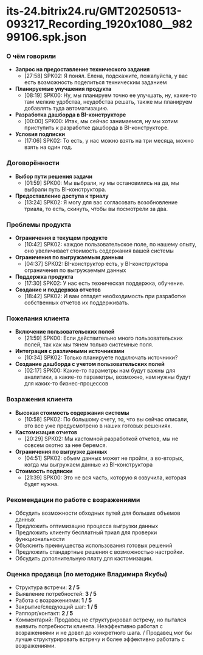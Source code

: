 # its-24.bitrix24.ru/GMT20250513-093217_Recording_1920x1080__98299106.spk.json

### О чём говорили
- **Запрос на предоставление технического задания**
  - [27:58] SPK02: Я понял. Елена, подскажите, пожалуйста, у вас есть возможность поделиться техническим заданием
- **Планируемые улучшения продукта**
  - [08:19] SPK00: Ну, мы планируем точно ее улучшать, ну, какие-то там мелкие удобства, неудобства решать, также мы планируем добавлять туда автоматизацию.
- **Разработка дашборда в BI-конструкторе**
  - [00:00] SPK00: Итак, мы сейчас занимаемся, ну мы хотим приступить к разработке дашборда в BI-конструкторе.
- **Условия подписки**
  - [17:06] SPK02: То есть, у нас можно взять на три месяца, можно взять на один год.

### Договорённости
- **Выбор пути решения задачи**
  - [01:59] SPK00: Мы выбрали, ну мы остановились на да, мы выбрали путь BI-конструктора.
- **Предоставление доступа к триалу**
  - [13:24] SPK02: Я могу для вас согласовать возобновление триала, то есть, скинуть, чтобы вы посмотрели за два.

### Проблемы продукта
- **Ограничения в текущем продукте**
  - [10:42] SPK02: каждое пользовательское поле, по нашему опыту, оно увеличивает стоимость содержания вашей системы
- **Ограничения по выгружаемым данным**
  - [04:37] SPK02: BI-конструктор есть, у BI-конструктора ограничения по выгружаемым данных
- **Поддержка продукта**
  - [17:30] SPK02: У нас есть техническая поддержка, обучение.
- **Создание и поддержка отчетов**
  - [18:42] SPK02: И вам отпадет необходимость при разработке собственных отчетов их поддерживать.

### Пожелания клиента
- **Включение пользовательских полей**
  - [21:59] SPK00: Если действительно много пользовательских полей, так как мы тянем только системные поля.
- **Интеграция с различными источниками**
  - [10:34] SPK02: Только планируете подключать источники?
- **Создание дашборда с учетом пользовательских полей**
  - [02:17] SPK00: Какие-то параметры нам будут важны для аналитики, а какие-то параметры, возможно, нам нужны будут для каких-то бизнес-процессов

### Возражения клиента
- **Высокая стоимость содержания системы**
  - [10:58] SPK02: По большому счету, то, что вы сейчас описали, это все уже предусмотрено в наших готовых решениях.
- **Кастомизация отчетов**
  - [20:29] SPK02: Мы кастомной разработкой отчетов, мы не совсем охотно за нее беремся.
- **Ограничения по выгрузке данных**
  - [04:51] SPK02: объем данных может не пройти, а во-вторых, когда мы выгружаем данные из BI-конструктора
- **Стоимость подписки**
  - [21:39] SPK00: Это не вся часть, которую я озвучила, которая будет нужна.

### Рекомендации по работе с возражениями
- Обсудить возможности обходных путей для больших объемов данных
- Предложить оптимизацию процесса выгрузки данных
- Предложить клиенту бесплатный триал для проверки функциональности
- Объяснить преимущества использования готовых решений
- Предложить стандартные решения с возможностью настройки.
- Обсудить дополнительную плату для кастомизации.

### Оценка продавца (по методике Владимира Якубы)
- Структура встречи: **2 / 5**
- Выявление потребностей: **3 / 5**
- Работа с возражениями: **1 / 5**
- Закрытие/следующий шаг: **1 / 5**
- Раппорт/контакт: **2 / 5**
- Комментарий: Продавец не структурировал встречу, но пытался выявить потребности клиента. Неэффективно работал с возражениями и не довел до конкретного шага. / Продавец мог бы лучше структурировать встречу и более эффективно работать с возражениями.
